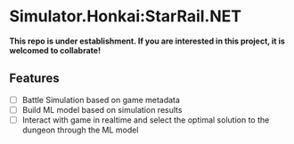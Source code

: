 # Simulator.Honkai:StarRail.NET
**This repo is under establishment. If you are interested in this project, it is welcomed to collabrate!**
## Features
- [ ] Battle Simulation based on game metadata
- [ ] Build ML model based on simulation results
- [ ] Interact with game in realtime and select the optimal solution to the dungeon through the ML model
